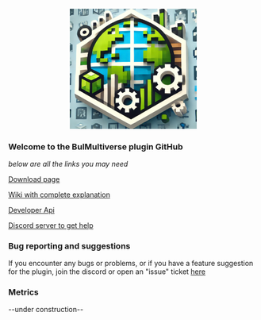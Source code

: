 <p align="center">
    <img src="./workflow/bulmultiverse_icon.png" width="256">
</p>

### Welcome to the BulMultiverse plugin GitHub
*below are all the links you may need*

[Download page](https://www.spigotmc.org/resources/118884/ "Click to download")

[Wiki with complete explanation](https://github.com/BulPlugins/BulMultiverse/wiki "Click to view")

[Developer Api](https://github.com/BulPlugins/BulMultiverse/wiki/Dev-API "Click to code")

[Discord server to get help](https://discord.gg/wxnTV68dX2 "Click to join")

### Bug reporting and suggestions

If you encounter any bugs or problems, or if you have a feature suggestion for the plugin, join the discord or open an "issue" ticket [here](https://github.com/BulPlugins/BulMultiverse/issues "Click to report")

### Metrics
--under construction--
